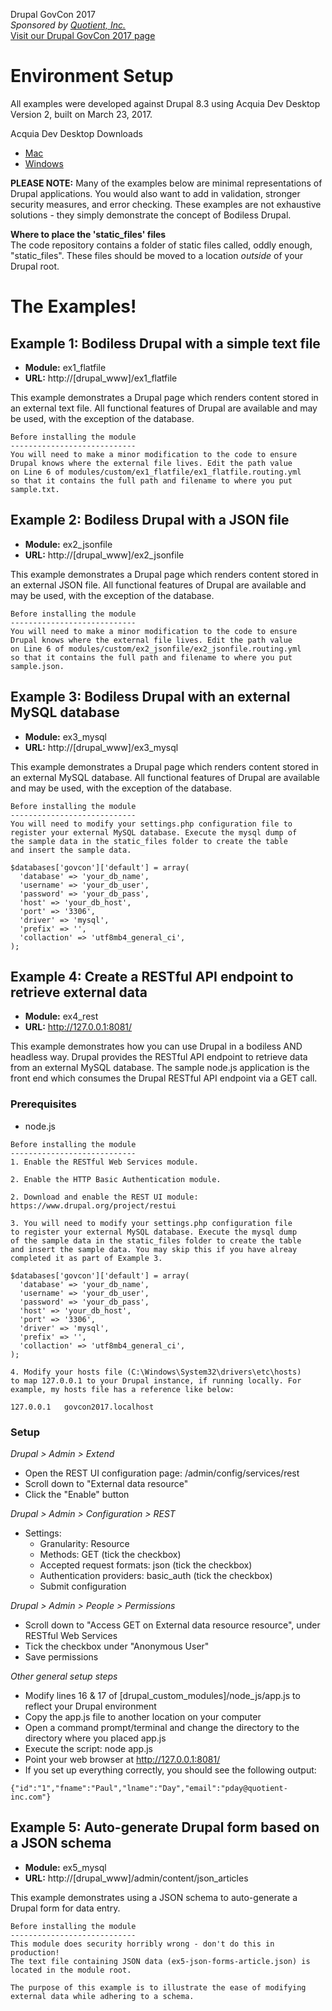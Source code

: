 Drupal GovCon 2017  
_Sponsored by [Quotient, Inc.](http://www.quotient-inc.com)_  
[Visit our Drupal GovCon 2017 page](http://www.quotient-inc.com/drupalgovcon)

# Environment Setup

All examples were developed against Drupal 8.3 using Acquia Dev Desktop Version 2, built on March 23, 2017.

Acquia Dev Desktop Downloads  
- [Mac](https://dev.acquia.com/sites/default/files/downloads/dev-desktop/AcquiaDevDesktop-2-2017-03-23.dmg)  
- [Windows](https://dev.acquia.com/sites/default/files/downloads/dev-desktop/AcquiaDevDesktop-2-2017-03-23.exe)  

**PLEASE NOTE:**  Many of the examples below are minimal representations of Drupal applications. You would also want to add in validation, stronger security measures, and error checking. These examples are not exhaustive solutions - they simply demonstrate the concept of Bodiless Drupal.

**Where to place the 'static_files' files**   
The code repository contains a folder of static files called, oddly enough, "static_files". These files should be moved to a location *outside* of your Drupal root.

# The Examples!

## Example 1: Bodiless Drupal with a simple text file

- **Module:** ex1_flatfile
- **URL:** http://[drupal_www]/ex1_flatfile

This example demonstrates a Drupal page which renders content stored in an external text file. All functional features of Drupal are available and may be used, with the exception of the database.

```
Before installing the module
----------------------------
You will need to make a minor modification to the code to ensure
Drupal knows where the external file lives. Edit the path value
on Line 6 of modules/custom/ex1_flatfile/ex1_flatfile.routing.yml
so that it contains the full path and filename to where you put
sample.txt.
```
## Example 2: Bodiless Drupal with a JSON file

- **Module:** ex2_jsonfile
- **URL:** http://[drupal_www]/ex2_jsonfile

This example demonstrates a Drupal page which renders content stored in an external JSON file. All functional features of Drupal are available and may be used, with the exception of the database.

```
Before installing the module
----------------------------
You will need to make a minor modification to the code to ensure
Drupal knows where the external file lives. Edit the path value
on Line 6 of modules/custom/ex2_jsonfile/ex2_jsonfile.routing.yml
so that it contains the full path and filename to where you put
sample.json.
```

## Example 3: Bodiless Drupal with an external MySQL database

- **Module:** ex3_mysql
- **URL:** http://[drupal_www]/ex3_mysql

This example demonstrates a Drupal page which renders content stored in an external MySQL database. All functional features of Drupal are available and may be used, with the exception of the database.

```
Before installing the module
----------------------------
You will need to modify your settings.php configuration file to
register your external MySQL database. Execute the mysql dump of
the sample data in the static_files folder to create the table
and insert the sample data.

$databases['govcon']['default'] = array(
  'database' => 'your_db_name',
  'username' => 'your_db_user',
  'password' => 'your_db_pass',
  'host' => 'your_db_host',
  'port' => '3306',
  'driver' => 'mysql',
  'prefix' => '',
  'collaction' => 'utf8mb4_general_ci',
);
```

## Example 4: Create a RESTful API endpoint to retrieve external data

- **Module:** ex4_rest
- **URL:** http://127.0.0.1:8081/

This example demonstrates how you can use Drupal in a bodiless AND headless way. Drupal provides the RESTful API endpoint to retrieve data from an external MySQL database. The sample node.js application is the front end which consumes the Drupal RESTful API endpoint via a GET call.

### Prerequisites

- node.js

```
Before installing the module
----------------------------
1. Enable the RESTful Web Services module.

2. Enable the HTTP Basic Authentication module.

2. Download and enable the REST UI module:
https://www.drupal.org/project/restui

3. You will need to modify your settings.php configuration file
to register your external MySQL database. Execute the mysql dump
of the sample data in the static_files folder to create the table
and insert the sample data. You may skip this if you have alreay
completed it as part of Example 3.

$databases['govcon']['default'] = array(
  'database' => 'your_db_name',
  'username' => 'your_db_user',
  'password' => 'your_db_pass',
  'host' => 'your_db_host',
  'port' => '3306',
  'driver' => 'mysql',
  'prefix' => '',
  'collaction' => 'utf8mb4_general_ci',
);

4. Modify your hosts file (C:\Windows\System32\drivers\etc\hosts)
to map 127.0.0.1 to your Drupal instance, if running locally. For
example, my hosts file has a reference like below:

127.0.0.1	govcon2017.localhost
```

### Setup

*Drupal > Admin > Extend*

- Open the REST UI configuration page: /admin/config/services/rest
- Scroll down to "External data resource"
- Click the "Enable" button

*Drupal > Admin > Configuration > REST*

- Settings:
  - Granularity: Resource
  - Methods: GET (tick the checkbox)
  - Accepted request formats: json (tick the checkbox)
  - Authentication providers: basic_auth (tick the checkbox)
  - Submit configuration

*Drupal > Admin > People > Permissions*

- Scroll down to "Access GET on External data resource resource", under RESTful Web Services
- Tick the checkbox under "Anonymous User"
- Save permissions

*Other general setup steps*

- Modify lines 16 & 17 of [drupal_custom_modules]/node_js/app.js to reflect your Drupal environment
- Copy the app.js file to another location on your computer
- Open a command prompt/terminal and change the directory to the directory where you placed app.js
- Execute the script: node app.js
- Point your web browser at http://127.0.0.1:8081/
- If you set up everything correctly, you should see the following output:

`{"id":"1","fname":"Paul","lname":"Day","email":"pday@quotient-inc.com"}`

## Example 5: Auto-generate Drupal form based on a JSON schema

- **Module:** ex5_mysql
- **URL:** http://[drupal_www]/admin/content/json_articles

This example demonstrates using a JSON schema to auto-generate a Drupal form for data entry.

```
Before installing the module
----------------------------
This module does security horribly wrong - don't do this in production!
The text file containing JSON data (ex5-json-forms-article.json) is
located in the module root.

The purpose of this example is to illustrate the ease of modifying
external data while adhering to a schema.
```
